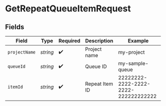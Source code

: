 # GetRepeatQueueItemRequest


## Fields

| Field                                | Type                                 | Required                             | Description                          | Example                              |
| ------------------------------------ | ------------------------------------ | ------------------------------------ | ------------------------------------ | ------------------------------------ |
| `projectName`                        | *string*                             | :heavy_check_mark:                   | Project name                         | my-project                           |
| `queueId`                            | *string*                             | :heavy_check_mark:                   | Queue ID                             | my-sample-queue                      |
| `itemId`                             | *string*                             | :heavy_check_mark:                   | Repeat Item ID                       | 22222222-2222-2222-2222-222222222222 |
